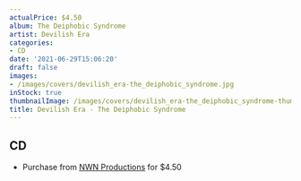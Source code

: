 ```yaml
---
actualPrice: $4.50
album: The Deiphobic Syndrome
artist: Devilish Era
categories:
- CD
date: '2021-06-29T15:06:20'
draft: false
images:
- /images/covers/devilish_era-the_deiphobic_syndrome.jpg
inStock: true
thumbnailImage: /images/covers/devilish_era-the_deiphobic_syndrome-thumb.jpg
title: Devilish Era - The Deiphobic Syndrome
---
```


## CD
* Purchase from [NWN Productions](http://shop.nwnprod.com/index.php?route=product/product&path=93&product_id=1991&sort=pd.name&order=ASC) for $4.50
